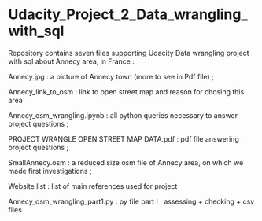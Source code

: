 # Udacity_Project_2_Data_wrangling_with_sql

Repository contains seven files supporting Udacity Data wrangling project with sql about Annecy area, in France :

  Annecy.jpg : a picture of Annecy town (more to see in Pdf file) ;  
  
  Annecy_link_to_osm : link to open street map and reason for chosing this area
  
  Annecy_osm_wrangling.ipynb : all python queries necessary to answer project questions ;  
  
  PROJECT WRANGLE OPEN STREET MAP DATA.pdf : pdf file answering project questions ;  
  
  SmallAnnecy.osm : a reduced size osm file of Annecy area, on which we made first investigations ;  
  
  Website list : list of main references used for project
  
  Annecy_osm_wrangling_part1.py : py file part I : assessing + checking + csv files
  

